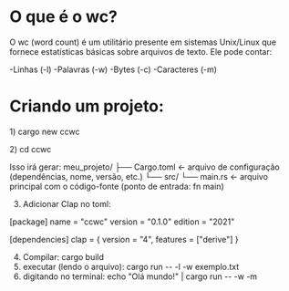 <h1>O que é o wc?</h1>
<p>O wc (word count) é um utilitário presente em sistemas Unix/Linux que fornece estatísticas básicas sobre arquivos de texto. Ele pode contar:</p>

-Linhas (-l)
-Palavras (-w)
-Bytes (-c)
-Caracteres (-m)

<h1>Criando um projeto: </h1>
<p>1) cargo new ccwc</p>
<p>2) cd ccwc</p>

<p>Isso irá gerar:
meu_projeto/
├── Cargo.toml         ← arquivo de configuração (dependências, nome, versão, etc.)
└── src/
    └── main.rs        ← arquivo principal com o código-fonte (ponto de entrada: fn main) </p>


3) Adicionar Clap no toml:
   
[package]
name = "ccwc"
version = "0.1.0"
edition = "2021"

[dependencies]
clap = { version = "4", features = ["derive"] }

4) Compilar: cargo build
5) executar (lendo o arquivo): cargo run -- -l -w exemplo.txt
6) digitando no terminal: echo "Olá mundo!" | cargo run -- -w -m

